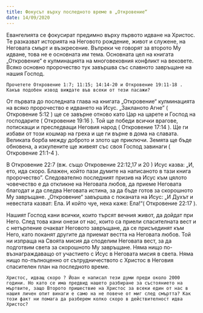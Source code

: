 ```yaml
---
title: Фокусът върху последното време в „Откровение“
date: 14/09/2020
---
```


Евангелията се фокусират предимно върху първото идване на Христос. Те разказват историята на Неговото рождение, живот и служене, на Неговата смърт и възкресение. Въпреки че говорят за второто Му идване, това не е основната им тема. Основната цел на книгата „Откровение“ е кулминацията на многовековния конфликт на вековете. Всяко основно пророчество тук завършва със славното завръщане на нашия Господ.

`Прочетете Откровение 1:7; 11:15; 14:14-20 и Откровение 19:11-18 . Какъв подобен извод виждате във всеки от тези пасажи?`

От първата до последната глава на книгата „Откровение“ кулминацията на всяко пророчество е идването на Исус. „Закланото Агне” ( Откровение 5:12 ) ще се завърне отново като Цар на царете и Господ на господарите ( Откровение 19:16 ). Той ще победи всички врагове, потискащи и преследващи Неговия народ ( Откровение 17:14 ). Ще ги избави от този кошмар на греха и ще ги върне в дома на славата. Великата борба между доброто и злото ще приключи. Земята ще бъде обновена, а изкупените ще живеят със своя Господ завинаги ( Откровение 21:1-4 ).

В Откровение 22:7 (вж. също Откровение 22:12,17 и 20 ) Исус казва: „И, ето, ида скоро. Блажен, който пази думите на написаното в тази книга пророчество”. Следователно последният призив на Исус към цялото човечество е да откликне на Неговата любов, да приеме Неговата благодат и да следва Неговата истина, за да бъде готов за скорошното Му завръщане. „Откровение“ завършва с поканата на Исус: „И Духът и невестата казват: Ела. И който чуе, нека каже: Ела!“( Откровение 22:17 ).

Нашият Господ кани всички, които търсят вечния живот, да дойдат при Него. След това кани онези от нас, които са приели спасителната вест и с нетърпение очакват Неговото завръщане, да се присъединят към Него, като поканят другите да приемат вестта на Неговата любов. Той ни изпраща на Своята мисия да споделим Неговата вест, за да подготвим света за скорошното Му завръщане. Няма нищо по-възнаграждаващо от участието с Исус в Неговата мисия в света. Няма нищо по-пълноценно от сътрудничеството с Христос в Неговия спасителен план на последното време.

`Христос, идващ скоро ? Йоан е написал тези думи преди около 2000 години. Но като се има предвид нашето разбиране за състоянието на мъртвите, защо Второто пришествие на Христос за всеки един от нас в нашия личен опит винаги е само на не повече от миг след смъртта? Как този факт ни помага да разберем колко скоро в действителност идва Христос?`